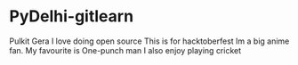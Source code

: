 # PyDelhi-gitlearn
Pulkit Gera
I love doing open source
This is for hacktoberfest
Im a big anime fan. My favourite is One-punch man
I also enjoy playing cricket
